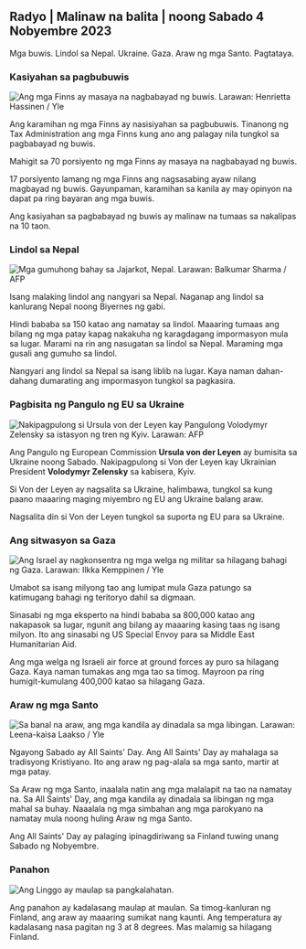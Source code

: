 ## Radyo \| Malinaw na balita \| noong Sabado 4 Nobyembre 2023

Mga buwis. Lindol sa Nepal. Ukraine. Gaza. Araw ng mga Santo. Pagtataya.

### Kasiyahan sa pagbubuwis

![Ang mga Finns ay masaya na nagbabayad ng buwis. Larawan: Henrietta Hassinen / Yle](https://images.cdn.yle.fi/image/upload/c_crop,h_3061,w_5443,x_0,y_226/ar_1.7777777777777777,c_fill,g_faces,h_6105,wdq_auto:eco/f_auto/fl_lossy/v1692510416/39-115736664dc9b0569c81)

Ang karamihan ng mga Finns ay nasisiyahan sa pagbubuwis. Tinanong ng Tax Administration ang mga Finns kung ano ang palagay nila tungkol sa pagbabayad ng buwis.

Mahigit sa 70 porsiyento ng mga Finns ay masaya na nagbabayad ng buwis.

17 porsiyento lamang ng mga Finns ang nagsasabing ayaw nilang magbayad ng buwis. Gayunpaman, karamihan sa kanila ay may opinyon na dapat pa ring bayaran ang mga buwis.

Ang kasiyahan sa pagbabayad ng buwis ay malinaw na tumaas sa nakalipas na 10 taon.

### Lindol sa Nepal

![Mga gumuhong bahay sa Jajarkot, Nepal. Larawan: Balkumar Sharma / AFP](https://images.cdn.yle.fi/image/upload/c_crop,h_1350,w_2400,x_0,y_51/ar_1.7777777777777777,c_fill,g_faces,h_675/w_1200.q_auto:eco/f_auto/fl_lossy/v1699091137/39-1195827654612690580a)

Isang malaking lindol ang nangyari sa Nepal. Naganap ang lindol sa kanlurang Nepal noong Biyernes ng gabi.

Hindi bababa sa 150 katao ang namatay sa lindol. Maaaring tumaas ang bilang ng mga patay kapag nakakuha ng karagdagang impormasyon mula sa lugar. Marami na rin ang nasugatan sa lindol sa Nepal. Maraming mga gusali ang gumuho sa lindol.

Nangyari ang lindol sa Nepal sa isang liblib na lugar. Kaya naman dahan-dahang dumarating ang impormasyon tungkol sa pagkasira.

### Pagbisita ng Pangulo ng EU sa Ukraine

![Nakipagpulong si Ursula von der Leyen kay Pangulong Volodymyr Zelensky sa istasyon ng tren ng Kyiv. Larawan: AFP](https://images.cdn.yle.fi/image/upload/c_crop,h_1687,w_3000,x_0,y_305/ar_1.777777777777777,c_fill,g_faces,h_675,w_1200/dq_au:/f_auto/fl_lossy/v1699098434/39-119583265462e51258c1)

Ang Pangulo ng European Commission **Ursula von der Leyen** ay bumisita sa Ukraine noong Sabado. Nakipagpulong si Von der Leyen kay Ukrainian President **Volodymyr Zelensky** sa kabisera, Kyiv.

Si Von der Leyen ay nagsalita sa Ukraine, halimbawa, tungkol sa kung paano maaaring maging miyembro ng EU ang Ukraine balang araw.

Nagsalita din si Von der Leyen tungkol sa suporta ng EU para sa Ukraine.

### Ang sitwasyon sa Gaza

![Ang Israel ay nagkonsentra ng mga welga ng militar sa hilagang bahagi ng Gaza. Larawan: Ilkka Kemppinen / Yle](https://images.cdn.yle.fi/image/upload/c_crop,h_1121,w_1994,x_5,y_0/ar_1.7777777777777777,c_fill,g_faces,h_670/w_pr_121.q_auto:eco/f_auto/fl_lossy/v1699023208/39-1195711654506b2bc2d4)

Umabot sa isang milyong tao ang lumipat mula Gaza patungo sa katimugang bahagi ng teritoryo dahil sa digmaan.

Sinasabi ng mga eksperto na hindi bababa sa 800,000 katao ang nakapasok sa lugar, ngunit ang bilang ay maaaring kasing taas ng isang milyon. Ito ang sinasabi ng US Special Envoy para sa Middle East Humanitarian Aid.

Ang mga welga ng Israeli air force at ground forces ay puro sa hilagang Gaza. Kaya naman tumakas ang mga tao sa timog. Mayroon pa ring humigit-kumulang 400,000 katao sa hilagang Gaza.

### Araw ng mga Santo

![Sa banal na araw, ang mga kandila ay dinadala sa mga libingan. Larawan: Leena-kaisa Laakso / Yle](https://images.cdn.yle.fi/image/upload/c_crop,h_2268,w_4032,x_0,y_435/ar_1.7777777777777777,c_fill,g_faces,h_1_675,.0/q_auto:eco/f_auto/fl_lossy/v1699101771/39-119586665463c1d71d1c)

Ngayong Sabado ay All Saints' Day. Ang All Saints' Day ay mahalaga sa tradisyong Kristiyano. Ito ang araw ng pag-alala sa mga santo, martir at mga patay.

Sa Araw ng mga Santo, inaalala natin ang mga malalapit na tao na namatay na. Sa All Saints' Day, ang mga kandila ay dinadala sa libingan ng mga mahal sa buhay. Naaalala ng mga simbahan ang mga parokyano na namatay mula noong huling Araw ng mga Santo.

Ang All Saints' Day ay palaging ipinagdiriwang sa Finland tuwing unang Sabado ng Nobyembre.

### Panahon

![Ang Linggo ay maulap sa pangkalahatan.](https://images.cdn.yle.fi/image/upload/c_crop,h_1080,w_1919,x_0,y_0/ar_1.7777777777777777,c_fill,g_faces,h_675,d_1_200./q_auto:eco/f_auto/fl_lossy/v1699111715/39-1195891654662ff4432c)

Ang panahon ay kadalasang maulap at maulan. Sa timog-kanluran ng Finland, ang araw ay maaaring sumikat nang kaunti. Ang temperatura ay kadalasang nasa pagitan ng 3 at 8 degrees. Mas malamig sa hilagang Finland.